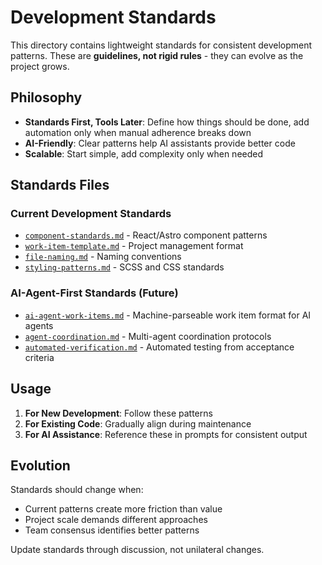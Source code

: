 # Development Standards

This directory contains lightweight standards for consistent development patterns. These are **guidelines, not rigid rules** - they can evolve as the project grows.

## Philosophy

- **Standards First, Tools Later**: Define how things should be done, add automation only when manual adherence breaks down
- **AI-Friendly**: Clear patterns help AI assistants provide better code
- **Scalable**: Start simple, add complexity only when needed

## Standards Files

### Current Development Standards
- [`component-standards.md`](./component-standards.md) - React/Astro component patterns
- [`work-item-template.md`](./work-item-template.md) - Project management format
- [`file-naming.md`](./file-naming.md) - Naming conventions
- [`styling-patterns.md`](./styling-patterns.md) - SCSS and CSS standards

### AI-Agent-First Standards (Future)
- [`ai-agent-work-items.md`](./ai-agent-work-items.md) - Machine-parseable work item format for AI agents
- [`agent-coordination.md`](./agent-coordination.md) - Multi-agent coordination protocols
- [`automated-verification.md`](./automated-verification.md) - Automated testing from acceptance criteria

## Usage

1. **For New Development**: Follow these patterns
2. **For Existing Code**: Gradually align during maintenance
3. **For AI Assistance**: Reference these in prompts for consistent output

## Evolution

Standards should change when:
- Current patterns create more friction than value
- Project scale demands different approaches
- Team consensus identifies better patterns

Update standards through discussion, not unilateral changes.